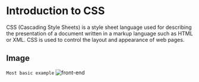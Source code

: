 
# Introduction to CSS

CSS (Cascading Style Sheets) is a style sheet language used for describing the presentation of a document written in a markup language such as HTML or XML. CSS is used to control the layout and appearance of web pages.

## Image
```Most basic example```
![front-end](./src/image.png)

